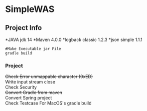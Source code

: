 
# SimpleWAS

## Project Info
*JAVA jdk 14
*Maven 4.0.0
*logback classic 1.2.3
*json simple 1.1.1

```
#Make Executable jar File
gradle build
```

### Project 
~~Check Error unmappable character (0xED)~~<br>
Write input stream close<br>
Check Security<br>
~~Convert Gradle from maven~~ <br>
Convert Spring project<br>
Check Testcase For MacOS's gradle build
